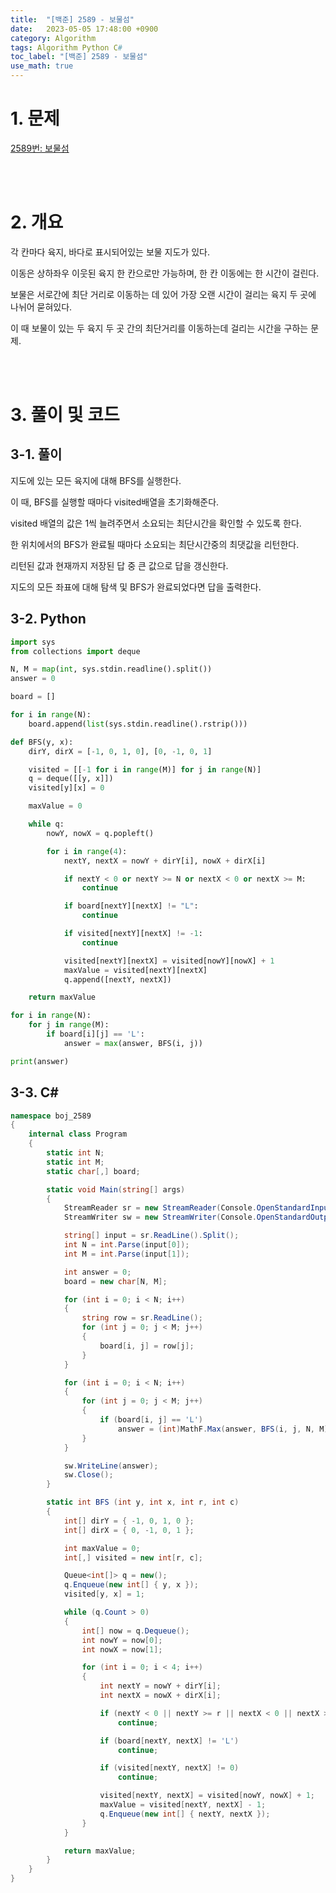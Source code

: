 ```yaml
---
title:  "[백준] 2589 - 보물섬"
date:   2023-05-05 17:48:00 +0900
category: Algorithm
tags: Algorithm Python C#
toc_label: "[백준] 2589 - 보물섬"
use_math: true
---
```


# 1. 문제
[2589번: 보물섬](https://www.acmicpc.net/problem/2589)


<br/>
<br/>

# 2. 개요
각 칸마다 육지, 바다로 표시되어있는 보물 지도가 있다.

이동은 상하좌우 이웃된 육지 한 칸으로만 가능하며, 한 칸 이동에는 한 시간이 걸린다.

보물은 서로간에 최단 거리로 이동하는 데 있어 가장 오랜 시간이 걸리는 육지 두 곳에 나뉘어 묻혀있다.

이 때 보물이 있는 두 육지 두 곳 간의 최단거리를 이동하는데 걸리는 시간을 구하는 문제.

<br/>
<br/>

# 3. 풀이 및 코드
## 3-1. 풀이
지도에 있는 모든 육지에 대해 BFS를 실행한다.

이 때, BFS를 실행할 때마다 visited배열을 초기화해준다.

visited 배열의 값은 1씩 늘려주면서 소요되는 최단시간을 확인할 수 있도록 한다.

한 위치에서의 BFS가 완료될 때마다 소요되는 최단시간중의 최댓값을 리턴한다.

리턴된 값과 현재까지 저장된 답 중 큰 값으로 답을 갱신한다.

지도의 모든 좌표에 대해 탐색 및 BFS가 완료되었다면 답을 출력한다.

## 3-2. Python

```python
import sys
from collections import deque

N, M = map(int, sys.stdin.readline().split())
answer = 0

board = []

for i in range(N):
    board.append(list(sys.stdin.readline().rstrip()))

def BFS(y, x):
    dirY, dirX = [-1, 0, 1, 0], [0, -1, 0, 1]

    visited = [[-1 for i in range(M)] for j in range(N)]
    q = deque([[y, x]])
    visited[y][x] = 0

    maxValue = 0

    while q:
        nowY, nowX = q.popleft()

        for i in range(4):
            nextY, nextX = nowY + dirY[i], nowX + dirX[i]

            if nextY < 0 or nextY >= N or nextX < 0 or nextX >= M:
                continue

            if board[nextY][nextX] != "L":
                continue

            if visited[nextY][nextX] != -1:
                continue

            visited[nextY][nextX] = visited[nowY][nowX] + 1
            maxValue = visited[nextY][nextX]
            q.append([nextY, nextX])

    return maxValue

for i in range(N):
    for j in range(M):
        if board[i][j] == 'L':
            answer = max(answer, BFS(i, j))

print(answer)
```

## 3-3. C#

```csharp
namespace boj_2589
{
    internal class Program
    {
        static int N;
        static int M;
        static char[,] board;

        static void Main(string[] args)
        {
            StreamReader sr = new StreamReader(Console.OpenStandardInput());
            StreamWriter sw = new StreamWriter(Console.OpenStandardOutput());

            string[] input = sr.ReadLine().Split();
            int N = int.Parse(input[0]);
            int M = int.Parse(input[1]);

            int answer = 0;
            board = new char[N, M];

            for (int i = 0; i < N; i++)
            {
                string row = sr.ReadLine();
                for (int j = 0; j < M; j++)
                {
                    board[i, j] = row[j];
                }
            }

            for (int i = 0; i < N; i++)
            {
                for (int j = 0; j < M; j++)
                {
                    if (board[i, j] == 'L')
                        answer = (int)MathF.Max(answer, BFS(i, j, N, M));
                }
            }

            sw.WriteLine(answer);
            sw.Close();
        }

        static int BFS (int y, int x, int r, int c)
        {
            int[] dirY = { -1, 0, 1, 0 };
            int[] dirX = { 0, -1, 0, 1 };

            int maxValue = 0;
            int[,] visited = new int[r, c];

            Queue<int[]> q = new();
            q.Enqueue(new int[] { y, x });
            visited[y, x] = 1;

            while (q.Count > 0)
            {
                int[] now = q.Dequeue();
                int nowY = now[0];
                int nowX = now[1];

                for (int i = 0; i < 4; i++)
                {
                    int nextY = nowY + dirY[i];
                    int nextX = nowX + dirX[i];

                    if (nextY < 0 || nextY >= r || nextX < 0 || nextX >= c)
                        continue;

                    if (board[nextY, nextX] != 'L')
                        continue;

                    if (visited[nextY, nextX] != 0)
                        continue;

                    visited[nextY, nextX] = visited[nowY, nowX] + 1;
                    maxValue = visited[nextY, nextX] - 1;
                    q.Enqueue(new int[] { nextY, nextX });
                }
            }

            return maxValue;
        }
    }
}
```